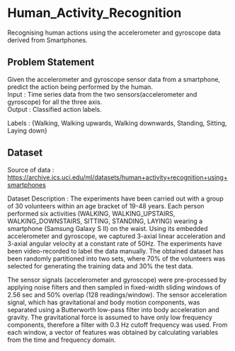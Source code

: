 # Human_Activity_Recognition
Recognising human actions using the accelerometer and gyroscope data derived from Smartphones.

## Problem Statement
Given the accelerometer and gyroscope sensor data from a smartphone, predict the action being performed by the human.<br />
Input : Time series data from the two sensors(accelerometer and gyroscope) for all the three axis.<br />
Output : Classified action labels.<br />

Labels : {Walking, Walking upwards, Walking downwards, Standing, Sitting, Laying down}

## Dataset

Source of data : https://archive.ics.uci.edu/ml/datasets/human+activity+recognition+using+smartphones

Dataset Description : The experiments have been carried out with a group of 30 volunteers within an age bracket of 19-48 years. Each person performed six activities (WALKING, WALKING_UPSTAIRS, WALKING_DOWNSTAIRS, SITTING, STANDING, LAYING) wearing a smartphone (Samsung Galaxy S II) on the waist. Using its embedded accelerometer and gyroscope, we captured 3-axial linear acceleration and 3-axial angular velocity at a constant rate of 50Hz. The experiments have been video-recorded to label the data manually. The obtained dataset has been randomly partitioned into two sets, where 70% of the volunteers was selected for generating the training data and 30% the test data.

The sensor signals (accelerometer and gyroscope) were pre-processed by applying noise filters and then sampled in fixed-width sliding windows of 2.56 sec and 50% overlap (128 readings/window). The sensor acceleration signal, which has gravitational and body motion components, was separated using a Butterworth low-pass filter into body acceleration and gravity. The gravitational force is assumed to have only low frequency components, therefore a filter with 0.3 Hz cutoff frequency was used. From each window, a vector of features was obtained by calculating variables from the time and frequency domain.


